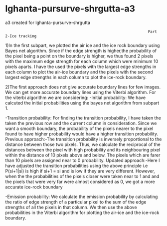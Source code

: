 # lghanta-pursurve-shrgutta-a3
a3 created for lghanta-pursurve-shrgutta

                                                                    Part 2-Ice tracking
1)In the first subpart, we plotted the air ice and the ice rock boundary using Bayes net algorithm. Since if the edge strength is higher,the probability of the pixel being a point 
on the boundary is higher, we thus found 2 pixels with the maximum edge strength for each column which were minimum 10 pixels aparts. I have the used the pixels with the largest 
edge strengths in each column to plot the air-ice boundary and the pixels with the second largest edge strengths in each column to plot the ice-rock boundary.

2)The first approach does not give accurate boundary lines for few images. We can get more accurate boundary lines using the Viterbi algorithm. For the viterbi algorithm we are 
considering:
-Initial probability: We have calcuted the initial probabilities using the bayes net algorithm from subpart 1.

-Transition probability: For finding the transition probability, I have taken the taken the previous row and the current column in consideration. Since we want a smooth boundary, 
the probability of the pixels nearer to the pixel found to have higher probability would have a higher transition probability. 
Previous approach:-The transition probability is inversely proportional to
the distance between those two pixels. Thus, we calculate the reciprocal of the distances between the pixel with high probability and its neighbouring pixel within the distance of 
10 pixels above and below. The pixels which are farer than 10 pixels are assigned near to 0 probability.
Updated approach:-Here I have adjusted the transition probabilities using the above principle i.e P(si+1|si) is high if si+1 = si and is low if they are very different. However, 
when the the probabilities of the pixels closer were taken near to 1 and and the pixels that were very far were almost considered as 0, we got a more accurate ice-rock boundary

-Emission probability: We calculate the emission probability by calculating the ratio of edge strength of a particular pixel to the sum of the edge strengths of all the pixels
in that column.
We then use the above probabilities in the Viterbi algorithm for plotting the air-ice and the ice-rock boundary.

